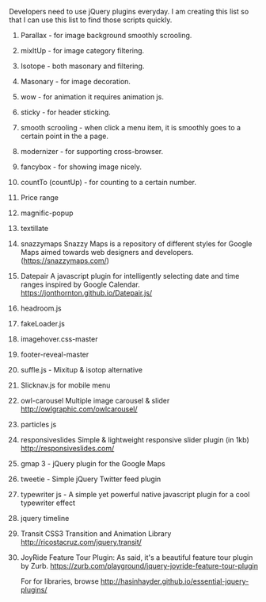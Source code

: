 Developers need to use jQuery plugins everyday. I am creating this list so that I can use this list to find those scripts quickly.

01. Parallax - for image background smoothly scrooling.
02. mixItUp - for image category filtering.
03. Isotope - both masonary and filtering.
04. Masonary - for image decoration.
05. wow - for animation it requires animation js.
06. sticky - for header sticking.
07. smooth scrooling - when click a menu item, it is smoothly goes to a certain point in the a page.
08. modernizer - for supporting cross-browser.
09. fancybox - for showing image nicely.
10. countTo (countUp) - for counting to a certain number.
11. Price range
12. magnific-popup
13. textillate
14. snazzymaps
    Snazzy Maps is a repository of different styles for Google Maps aimed towards web designers and developers.
    (https://snazzymaps.com/)
15. Datepair
     A javascript plugin for intelligently selecting date and time ranges inspired by Google Calendar.
     https://jonthornton.github.io/Datepair.js/
16. headroom.js
17. fakeLoader.js
18. imagehover.css-master
19. footer-reveal-master
20. suffle.js - Mixitup & isotop alternative
21. Slicknav.js for mobile menu
22. owl-carousel
    Multiple image carousel & slider
    http://owlgraphic.com/owlcarousel/
23. particles js
24. responsiveslides
    Simple & lightweight responsive slider plugin (in 1kb)
    http://responsiveslides.com/
25. gmap 3 - jQuery plugin for the Google Maps
26. tweetie - Simple jQuery Twitter feed plugin
27. typewriter js - A simple yet powerful native javascript plugin for a cool typewriter effect
28. jquery timeline
29. Transit
    CSS3 Transition and Animation Library
    http://ricostacruz.com/jquery.transit/

30. JoyRide
    Feature Tour Plugin: As said, it's a beautiful feature tour plugin by Zurb.
    https://zurb.com/playground/jquery-joyride-feature-tour-plugin

    For for libraries, browse http://hasinhayder.github.io/essential-jquery-plugins/
    
